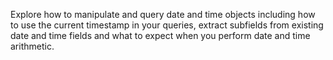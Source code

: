 Explore how to manipulate and query date and time objects including how to use the current timestamp in your queries, extract subfields from existing date and time fields and what to expect when you perform date and time arithmetic.
